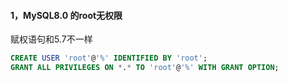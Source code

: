 #### 1，MySQL8.0 的root无权限

赋权语句和5.7不一样

```sql
CREATE USER 'root'@'%' IDENTIFIED BY 'root';
GRANT ALL PRIVILEGES ON *.* TO 'root'@'%' WITH GRANT OPTION;
```

